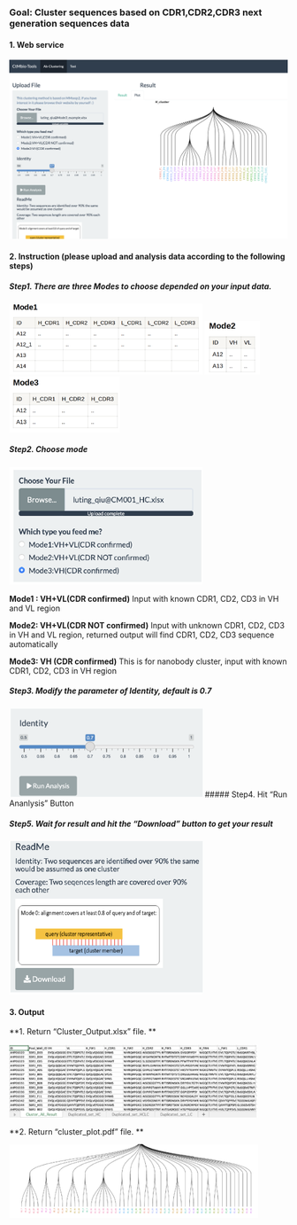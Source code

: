### Goal: Cluster sequences based on CDR1,CDR2,CDR3 next generation sequences data

#### 1. Web service

![CTMbio](./pic/webserver.png)

#### 2. Instruction (please upload and analysis data according to the following steps)

##### Step1. There are three Modes to choose depended on your input data.

<img src="./pic/mode1.png" width="350" />

<img src="./pic/mode2.png" width="100" />

<img src="./pic/mode3.png" width="200" />

##### Step2. Choose mode

<img src="./pic/upload.png" width="350" />

**Mode1 : VH+VL(CDR confirmed)** Input with known CDR1, CD2, CD3 in VH
and VL region

**Mode2: VH+VL(CDR NOT confirmed)** Input with unknown CDR1, CD2, CD3 in
VH and VL region, returned output will find CDR1, CD2, CD3 sequence
automatically

**Mode3: VH (CDR confirmed)** This is for nanobody cluster, input with
known CDR1, CD2, CD3 in VH region

##### Step3. Modify the parameter of Identity, default is 0.7

<img src="./pic/parameter.png" width="350" /> ##### Step4. Hit “Run
Ananlysis” Button

##### Step5. Wait for result and hit the “Download” button to get your result

<img src="./pic/download.png" width="350" />

#### 3. Output

**1. Return “Cluster\_Output.xlsx” file. **

<img src="./pic/cluster.png" width="450" />

**2. Return “cluster\_plot.pdf” file. **

<img src="./pic/treeplot.png" width="450" />
